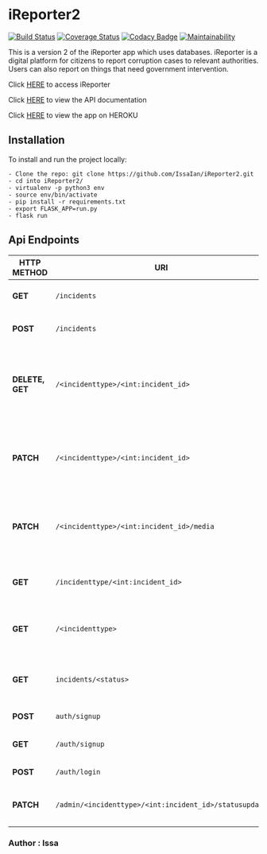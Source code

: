 # iReporter2

[![Build Status](https://travis-ci.org/IssaIan/iReporter2.png?branch=develop)](https://travis-ci.org/IssaIan/iReporter2)
[![Coverage Status](https://coveralls.io/repos/github/IssaIan/iReporter2/badge.png?branch=develop)](https://coveralls.io/github/IssaIan/iReporter2?branch=develop)
[![Codacy Badge](https://api.codacy.com/project/badge/Grade/9b7374eb098e48c5a7d5c77bb123a6b1)](https://app.codacy.com/app/IssaIan/iReporter2?utm_source=github.com&utm_medium=referral&utm_content=IssaIan/iReporter2&utm_campaign=Badge_Grade_Settings)
[![Maintainability](https://api.codeclimate.com/v1/badges/2df90d509788fc828151/maintainability)](https://codeclimate.com/github/IssaIan/iReporter2/maintainability)

This is a version 2 of the iReporter app which uses databases.
iReporter is a digital platform for citizens to report corruption cases to relevant authorities. Users can also report on things that need government intervention.

Click [HERE](https://issaian.github.io/iReporter2/#) to access iReporter

Click [HERE](https://ireporter7.docs.apiary.io/#) to view the API documentation

Click [HERE](https://issaireporterv2.herokuapp.com/) to view the app on HEROKU

## Installation

To install and run the project locally:

    - Clone the repo: git clone https://github.com/IssaIan/iReporter2.git
    - cd into iReporter2/
    - virtualenv -p python3 env
    - source env/bin/activate
    - pip install -r requirements.txt
    - export FLASK_APP=run.py
    - flask run

## Api Endpoints

| **HTTP METHOD** | **URI**                             | **ACTION**                                                                                                |
|-----------------|-------------------------------------|-----------------------------------------------------------------------------------------------------------|
|  **GET**        |  `/incidents`                                           | fetch all incident records                                                            |
|  **POST**       |  `/incidents`                                           | create incident record                                                                |
| **DELETE, GET** |  `/<incidenttype>/<int:incident_id>`                    | get and delete incident records with given `incidenttype` and `incident_id`           |
| **PATCH**       | `/<incidenttype>/<int:incident_id>`                     | update incident records with given `incidenttype` and `incident_id`                   |
| **PATCH**       | `/<incidenttype>/<int:incident_id>/media`               | update incident media files with given `incidenttype` and `incident_id`               |
|  **GET**        |  `/incidenttype/<int:incident_id>`                      | get list of all incidents, create incident                                            |
| **GET**         | `/<incidenttype>`                                       | get list of incidents belonging to a user given `incidenttype`                        |
| **GET**         | `incidents/<status>`                                    | get list of incidents belonging to a user given `status`                              |
|  **POST**       |  `auth/signup`                                          | registers a new user                                                                  |
|  **GET**        |  `/auth/signup`                                         | fetch all users(admin only)                                                           |
| **POST**        | `/auth/login`                                           | login in a user                                                                       |
| **PATCH**       | `/admin/<incidenttype>/<int:incident_id>/statusupdate`  | admin updates incident's status                                                       |

### Author : Issa
